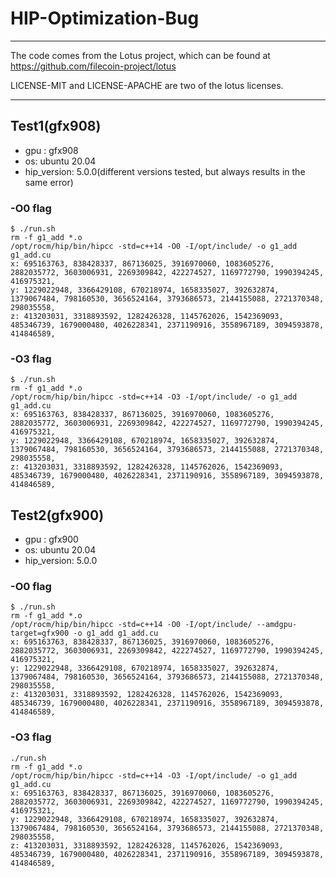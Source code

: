 # HIP-Optimization-Bug
---

The code comes from the Lotus project, which can be found at https://github.com/filecoin-project/lotus

LICENSE-MIT and LICENSE-APACHE are two of the lotus licenses.

---


## Test1(gfx908)
- gpu : gfx908
- os: ubuntu 20.04
- hip_version: 5.0.0(different versions tested, but always results in the same error)

### -O0 flag

    $ ./run.sh 
    rm -f g1_add *.o
    /opt/rocm/hip/bin/hipcc -std=c++14 -O0 -I/opt/include/ -o g1_add g1_add.cu
    x: 695163763, 838428337, 867136025, 3916970060, 1083605276, 2882035772, 3603006931, 2269309842, 422274527, 1169772790, 1990394245, 416975321, 
    y: 1229022948, 3366429108, 670218974, 1658335027, 392632874, 1379067484, 798160530, 3656524164, 3793686573, 2144155088, 2721370348, 298035558, 
    z: 413203031, 3318893592, 1282426328, 1145762026, 1542369093, 485346739, 1679000480, 4026228341, 2371190916, 3558967189, 3094593878, 414846589,
### -O3 flag

    $ ./run.sh 
    rm -f g1_add *.o
    /opt/rocm/hip/bin/hipcc -std=c++14 -O3 -I/opt/include/ -o g1_add g1_add.cu
    x: 695163763, 838428337, 867136025, 3916970060, 1083605276, 2882035772, 3603006931, 2269309842, 422274527, 1169772790, 1990394245, 416975321, 
    y: 1229022948, 3366429108, 670218974, 1658335027, 392632874, 1379067484, 798160530, 3656524164, 3793686573, 2144155088, 2721370348, 298035558, 
    z: 413203031, 3318893592, 1282426328, 1145762026, 1542369093, 485346739, 1679000480, 4026228341, 2371190916, 3558967189, 3094593878, 414846589,

## Test2(gfx900)
- gpu : gfx900
- os: ubuntu 20.04
- hip_version: 5.0.0
### -O0 flag

    $ ./run.sh 
    rm -f g1_add *.o
    /opt/rocm/hip/bin/hipcc -std=c++14 -O0 -I/opt/include/ --amdgpu-target=gfx900 -o g1_add g1_add.cu
    x: 695163763, 838428337, 867136025, 3916970060, 1083605276, 2882035772, 3603006931, 2269309842, 422274527, 1169772790, 1990394245, 416975321, 
    y: 1229022948, 3366429108, 670218974, 1658335027, 392632874, 1379067484, 798160530, 3656524164, 3793686573, 2144155088, 2721370348, 298035558, 
    z: 413203031, 3318893592, 1282426328, 1145762026, 1542369093, 485346739, 1679000480, 4026228341, 2371190916, 3558967189, 3094593878, 414846589,
### -O3 flag

    ./run.sh 
    rm -f g1_add *.o
    /opt/rocm/hip/bin/hipcc -std=c++14 -O3 -I/opt/include/ -o g1_add g1_add.cu
    x: 695163763, 838428337, 867136025, 3916970060, 1083605276, 2882035772, 3603006931, 2269309842, 422274527, 1169772790, 1990394245, 416975321, 
    y: 1229022948, 3366429108, 670218974, 1658335027, 392632874, 1379067484, 798160530, 3656524164, 3793686573, 2144155088, 2721370348, 298035558, 
    z: 413203031, 3318893592, 1282426328, 1145762026, 1542369093, 485346739, 1679000480, 4026228341, 2371190916, 3558967189, 3094593878, 414846589,